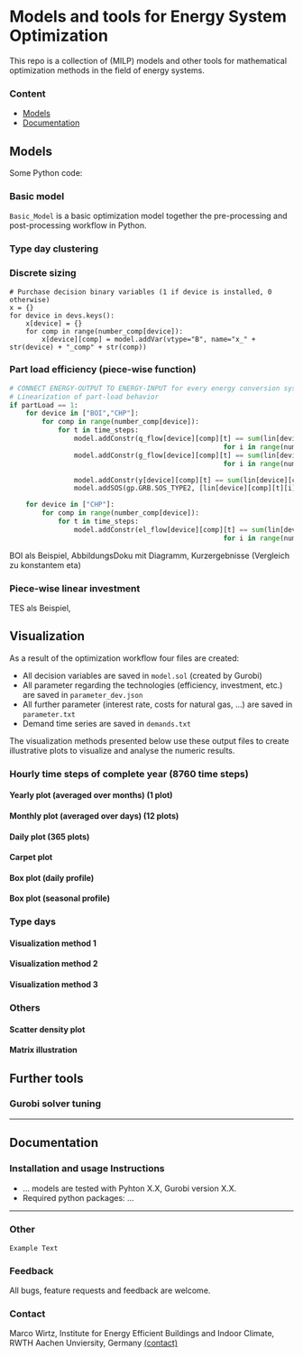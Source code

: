 # Models and tools for Energy System Optimization
This repo is a collection of (MILP) models and other tools for mathematical optimization methods in the field of energy systems.

### Content

- [Models](./README.md#models)
- [Documentation](./README.md#documentation)

## Models

Some Python code:


### Basic model
`Basic_Model` is a basic optimization model together the pre-processing and post-processing workflow in Python.

### Type day clustering


### Discrete sizing
```
# Purchase decision binary variables (1 if device is installed, 0 otherwise)
x = {}
for device in devs.keys():
    x[device] = {}
    for comp in range(number_comp[device]):
        x[device][comp] = model.addVar(vtype="B", name="x_" + str(device) + "_comp" + str(comp))
```

### Part load efficiency (piece-wise function) 
```python
# CONNECT ENERGY-OUTPUT TO ENERGY-INPUT for every energy conversion system
# Linearization of part-load behavior
if partLoad == 1:
    for device in ["BOI","CHP"]:
        for comp in range(number_comp[device]):
            for t in time_steps:
                model.addConstr(q_flow[device][comp][t] == sum(lin[device][comp][t][i] * devs[device][comp]["q"][i]
                                                     for i in range(number_nodes[device][comp])))
                model.addConstr(g_flow[device][comp][t] == sum(lin[device][comp][t][i] * devs[device][comp]["g"][i]
                                                     for i in range(number_nodes[device][comp])))

                model.addConstr(y[device][comp][t] == sum(lin[device][comp][t][i] for i in range(number_nodes[device][comp])))
                model.addSOS(gp.GRB.SOS_TYPE2, [lin[device][comp][t][i] for i in range(number_nodes[device][comp])])

    for device in ["CHP"]:
        for comp in range(number_comp[device]):
            for t in time_steps:
                model.addConstr(el_flow[device][comp][t] == sum(lin[device][comp][t][i] * devs[device][comp]["el"][i]
                                                     for i in range(number_nodes[device][comp])), "electrical_power_" + str(device) + "_comp" + str(comp) + "_t" + str(t))
```
BOI als Beispiel, AbbildungsDoku mit Diagramm, Kurzergebnisse (Vergleich zu konstantem eta)

### Piece-wise linear investment 
TES als Beispiel, 

## Visualization

As a result of the optimization workflow four files are created:
- All decision variables are saved in `model.sol` (created by Gurobi)
- All parameter regarding the technologies (efficiency, investment, etc.) are saved in `parameter_dev.json`
- All further parameter (interest rate, costs for natural gas, ...) are saved in `parameter.txt`
- Demand time series are saved in `demands.txt`

The visualization methods presented below use these output files to create illustrative plots to visualize and analyse the numeric results. 

### Hourly time steps of complete year (8760 time steps)

#### Yearly plot (averaged over months) (1 plot)
#### Monthly plot (averaged over days) (12 plots)
#### Daily plot (365 plots)
#### Carpet plot
#### Box plot (daily profile)
#### Box plot (seasonal profile)

### Type days
#### Visualization method 1
#### Visualization method 2
#### Visualization method 3

### Others
#### Scatter density plot
#### Matrix illustration

## Further tools
### Gurobi solver tuning


---

## Documentation 

### Installation and usage Instructions
- ... models are tested with Pyhton X.X, Gurobi version X.X.
- Required python packages: ...

---

### Other
    Example Text

### Feedback
All bugs, feature requests and feedback are welcome.

### Contact
Marco Wirtz, Institute for Energy Efficient Buildings and Indoor Climate, RWTH Aachen Unviersity, Germany [(contact)](http://www.ebc.eonerc.rwth-aachen.de/cms/E-ON-ERC-EBC/Das-Institut/Mitarbeiter/Team6/~poet/Wirtz-Marco/?allou=1&lidx=1)

